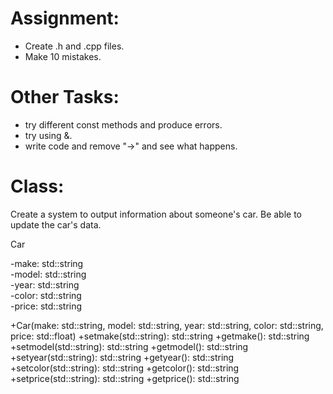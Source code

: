 # Assignment:
- Create .h and .cpp files.
- Make 10 mistakes.


# Other Tasks:
- try different const methods and produce errors.
- try using &.
- write code and remove "->" and see what happens.


# Class:
Create a system to output information about someone's car. Be able to update the car's data.  

Car

-make: std::string  
-model: std::string  
-year: std::string  
-color: std::string  
-price: std::string  

+Car(make: std::string, model: std::string, year: std::string, color: std::string, price: std::float)
+setmake(std::string): std::string
+getmake(): std::string
+setmodel(std::string): std::string
+getmodel(): std::string
+setyear(std::string): std::string
+getyear(): std::string
+setcolor(std::string): std::string
+getcolor(): std::string
+setprice(std::string): std::string
+getprice(): std::string

